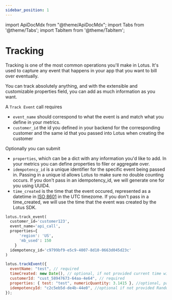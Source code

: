 ```yaml
---
sidebar_position: 1
---
```


import ApiDocMdx from "@theme/ApiDocMdx";
import Tabs from '@theme/Tabs';
import TabItem from '@theme/TabItem';

# Tracking

Tracking is one of the most common operations you'll make in Lotus. It's used to capture any event that happens in your app that you want to bill over eventually.

You can track absolutely anything, and with the extensible and customizable properties field, you can add as much information as you want.

A `Track Event` call requires

- `event_name` should correspond to what the event is and match what you define in your metrics.
- `customer_id` the id you defined in your backend for the corresponding customer and the same id that you passed into Lotus when creating the customer

Optionally you can submit

- `properties`, which can be a dict with any information you'd like to add. In your metrics you can define properties to filer or aggregate over.
- `idempotency_id` is a unique identifier for the specific event being passed in. Passing in a unique id allows Lotus to make sure no double counting occurs. If you don't pass in an idempotency_id, we will generate one for you using UUID4.
- `time_created` is the time that the event occured, represented as a datetime in [ISO 8601](https://en.wikipedia.org/wiki/ISO_8601) in the UTC timezome. If you don't pass in a time_created, we will use the time that the event was created by the Lotus SDK.

<Tabs>
<TabItem value="py" label="Python">

```python
lotus.track_event(
  customer_id='customer123',
  event_name='api_call',
  properties={
      'region': 'US',
      'mb_used': 150
    }
  idempotency_id='c9799bf9-e5c9-4007-8d10-0663d045d23c'
)
```

</TabItem>

<TabItem value="ts" label="Typescript">

```jsx
lotus.trackEvent({
  eventName: "test", // required
  timeCreated: new Date(), // optional, if not provided current time will be taken
  customerId: "cust_58947673-64aa-4e64", // required
  properties: { test: "test", numericQuantity: 3.1415 }, //optional, pass in any additional properties you want to aggregate or measure
  idempotencyId: "c2c5eb5d-de4b-44e0", //optional if not provided Randomly generated ID will be taken
});
```

</TabItem>
</Tabs>

<ApiDocMdx id="track_event" />
